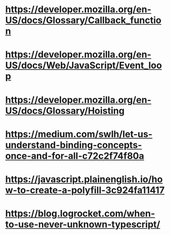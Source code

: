 # https://developer.mozilla.org/en-US/docs/Glossary/Callback_function
# https://developer.mozilla.org/en-US/docs/Web/JavaScript/Event_loop
# https://developer.mozilla.org/en-US/docs/Glossary/Hoisting
# https://medium.com/swlh/let-us-understand-binding-concepts-once-and-for-all-c72c2f74f80a
# https://javascript.plainenglish.io/how-to-create-a-polyfill-3c924fa11417
# https://blog.logrocket.com/when-to-use-never-unknown-typescript/
